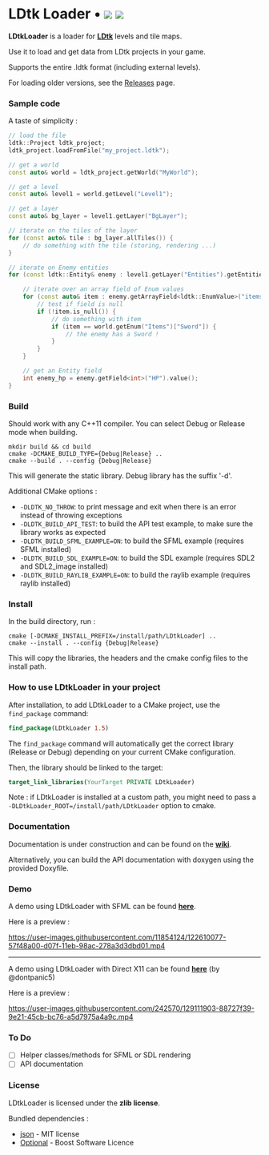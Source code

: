 <h1> LDtk Loader • <img src=https://img.shields.io/badge/LDtk_version-1.5.2-default> <img src=https://github.com/Madour/LDtkLoader/workflows/CI/badge.svg></h1>


**LDtkLoader** is a loader for **[LDtk](https://github.com/deepnight/ldtk)** levels and tile maps.

Use it to load and get data from LDtk projects in your game.

Supports the entire .ldtk format (including external levels).

For loading older versions, see the [Releases](https://github.com/Madour/LDtkLoader/releases) page.

### Sample code

A taste of simplicity :

```c++
// load the file
ldtk::Project ldtk_project;
ldtk_project.loadFromFile("my_project.ldtk");

// get a world
const auto& world = ldtk_project.getWorld("MyWorld");

// get a level
const auto& level1 = world.getLevel("Level1");

// get a layer
const auto& bg_layer = level1.getLayer("BgLayer");

// iterate on the tiles of the layer
for (const auto& tile : bg_layer.allTiles()) {
    // do something with the tile (storing, rendering ...)
}

// iterate on Enemy entities
for (const ldtk::Entity& enemy : level1.getLayer("Entities").getEntitiesByName("Enemy")) {

    // iterate over an array field of Enum values
    for (const auto& item : enemy.getArrayField<ldtk::EnumValue>("items")) {
        // test if field is null
        if (!item.is_null()) {
            // do something with item
            if (item == world.getEnum("Items")["Sword"]) {
                // the enemy has a Sword !
            }
        }
    }

    // get an Entity field
    int enemy_hp = enemy.getField<int>("HP").value();
}
```

### Build

Should work with any C++11 compiler.
You can select Debug or Release mode when building.

```shell
mkdir build && cd build
cmake -DCMAKE_BUILD_TYPE={Debug|Release} ..
cmake --build . --config {Debug|Release}
```

This will generate the static library. Debug library has the suffix '-d'.

Additional CMake options :

 - `-DLDTK_NO_THROW`: to print message and exit when there is an error instead of throwing exceptions
 - `-DLDTK_BUILD_API_TEST`: to build the API test example, to make sure the library works as expected
 - `-DLDTK_BUILD_SFML_EXAMPLE=ON`: to build the SFML example (requires SFML installed)
 - `-DLDTK_BUILD_SDL_EXAMPLE=ON`: to build the SDL example (requires SDL2 and SDL2_image installed)
 - `-DLDTK_BUILD_RAYLIB_EXAMPLE=ON`: to build the raylib example (requires raylib installed)

### Install

In the build directory, run :

```shell
cmake [-DCMAKE_INSTALL_PREFIX=/install/path/LDtkLoader] ..
cmake --install . --config {Debug|Release}
```

This will copy the libraries, the headers and the cmake config files to the install path.

### How to use LDtkLoader in your project

After installation, to add LDtkLoader to a CMake project, use the `find_package` command:

```cmake
find_package(LDtkLoader 1.5)
```

The `find_package` command will automatically get the correct library (Release or Debug)
depending on your current CMake configuration.

Then, the library should be linked to the target:

```cmake
target_link_libraries(YourTarget PRIVATE LDtkLoader)
```

Note : if LDtkLoader is installed at a custom path, you might need
to pass a `-DLDtkLoader_ROOT=/install/path/LDtkLoader` option to cmake.

### Documentation

Documentation is under construction and can be found on the [**wiki**](https://github.com/Madour/LDtkLoader/wiki).

Alternatively, you can build the API documentation with doxygen using the provided Doxyfile.

### Demo

A demo using LDtkLoader with SFML can be found [**here**](https://github.com/Madour/LDtk-SFML-Game).

Here is a preview :

https://user-images.githubusercontent.com/11854124/122610077-57f48a00-d07f-11eb-98ac-278a3d3dbd01.mp4

--- 

A demo using LDtkLoader with Direct X11 can be found [**here**](https://github.com/dontpanic5/LDtk-D11/) (by @dontpanic5)

Here is a preview : 

https://user-images.githubusercontent.com/242570/129111903-88727f39-9e21-45cb-bc76-a5d7975a4a9c.mp4

### To Do
 - [ ] Helper classes/methods for SFML or SDL rendering
 - [ ] API documentation

### License

LDtkLoader is licensed under the **zlib license**.

Bundled dependencies :
 - [json](https://github.com/nlohmann/json) - MIT license
 - [Optional](https://github.com/akrzemi1/Optional) - Boost Software Licence
